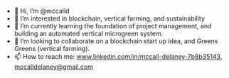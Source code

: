 - 👋 Hi, I’m @mccalld
- 👀 I’m interested in blockchain, vertical farming, and sustainability 
- 🌱 I’m currently learning the foundation of project management, and building an automated vertical microgreen system.
- 💞️ I’m looking to collaborate on a blockchain start up idea, and Greens Greens (vertical farming). 
- 📫 How to reach me: www.linkedin.com/in/mccall-delaney-7b8b35143, mccalldelaney@gmail.com

<!---
mccalld/mccalld is a ✨ special ✨ repository because its `README.md` (this file) appears on your GitHub profile.
You can click the Preview link to take a look at your changes.
--->
